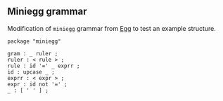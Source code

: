 ## Miniegg grammar
Modification of `miniegg` grammar from [Egg](https://github.com/bruceiv/egg/blob/deriv/grammars/miniegg.egg) to test an example structure.

```
package "miniegg"

gram : _ ruler ;
ruler : < rule > ;
rule : id '=' _ exprr ;
id : upcase _ ;
exprr : < expr > ;
expr : id not '=' ;
_ : [ ' ' ] ;

```
